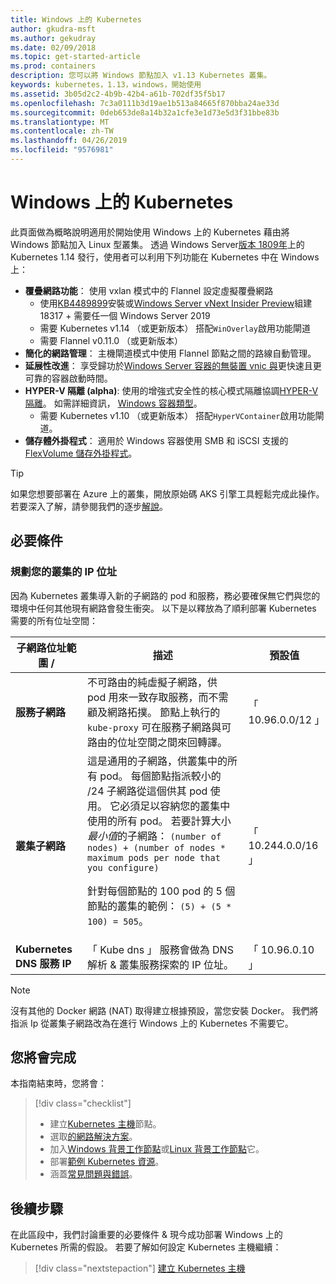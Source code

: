 ```yaml
---
title: Windows 上的 Kubernetes
author: gkudra-msft
ms.author: gekudray
ms.date: 02/09/2018
ms.topic: get-started-article
ms.prod: containers
description: 您可以將 Windows 節點加入 v1.13 Kubernetes 叢集。
keywords: kubernetes，1.13，windows，開始使用
ms.assetid: 3b05d2c2-4b9b-42b4-a61b-702df35f5b17
ms.openlocfilehash: 7c3a0111b3d19ae1b513a84665f870bba24ae33d
ms.sourcegitcommit: 0deb653de8a14b32a1cfe3e1d73e5d3f31bbe83b
ms.translationtype: MT
ms.contentlocale: zh-TW
ms.lasthandoff: 04/26/2019
ms.locfileid: "9576981"
---
```

# <a name="kubernetes-on-windows"></a>Windows 上的 Kubernetes

此頁面做為概略說明適用於開始使用 Windows 上的 Kubernetes 藉由將 Windows 節點加入 Linux 型叢集。 透過 Windows Server[版本 1809年](https://docs.microsoft.com/en-us/windows-server/get-started/whats-new-in-windows-server-1809#container-networking-with-kubernetes)上的 Kubernetes 1.14 發行，使用者可以利用下列功能在 Kubernetes 中在 Windows 上：

- **覆疊網路功能**： 使用 vxlan 模式中的 Flannel 設定虛擬覆疊網路
    - 使用[KB4489899](https://support.microsoft.com/en-us/help/4489899)安裝或[Windows Server vNext Insider Preview](https://blogs.windows.com/windowsexperience/tag/windows-insider-program/)組建 18317 + 需要任一個 Windows Server 2019
    - 需要 Kubernetes v1.14 （或更新版本） 搭配`WinOverlay`啟用功能閘道
    - 需要 Flannel v0.11.0 （或更新版本）
- **簡化的網路管理**： 主機閘道模式中使用 Flannel 節點之間的路線自動管理。
- **延展性改進**： 享受歸功於[Windows Server 容器的無裝置 vnic 與](https://blogs.technet.microsoft.com/networking/2018/04/27/network-start-up-and-performance-improvements-in-windows-10-spring-creators-update-and-windows-server-version-1803/)更快速且更可靠的容器啟動時間。
- **HYPER-V 隔離 (alpha)**: 使用的增強式安全性的核心模式隔離協調[HYPER-V 隔離](https://kubernetes.io/docs/getting-started-guides/windows/#hyper-v-containers)。 如需詳細資訊， [Windows 容器類型](https://docs.microsoft.com/en-us/virtualization/windowscontainers/about/#windows-container-types)。
    - 需要 Kubernetes v1.10 （或更新版本） 搭配`HyperVContainer`啟用功能閘道。
- **儲存體外掛程式**： 適用於 Windows 容器使用 SMB 和 iSCSI 支援的[FlexVolume 儲存外掛程式](https://github.com/Microsoft/K8s-Storage-Plugins)。

>[!TIP]
>如果您想要部署在 Azure 上的叢集，開放原始碼 AKS 引擎工具輕鬆完成此操作。 若要深入了解，請參閱我們的逐步[解說](https://github.com/Azure/aks-engine/blob/master/docs/topics/windows.md)。

## <a name="prerequisites"></a>必要條件

### <a name="plan-ip-addressing-for-your-cluster"></a>規劃您的叢集的 IP 位址

<a name="definitions"></a>因為 Kubernetes 叢集導入新的子網路的 pod 和服務，務必要確保無它們與您的環境中任何其他現有網路會發生衝突。 以下是以釋放為了順利部署 Kubernetes 需要的所有位址空間：

| 子網路位址範圍 / | 描述 | 預設值 |
| --------- | ------------- | ------------- |
| <a name="service-subnet-def"></a>**服務子網路** | 不可路由的純虛擬子網路，供 pod 用來一致存取服務，而不需顧及網路拓撲。 節點上執行的 `kube-proxy` 可在服務子網路與可路由的位址空間之間來回轉譯。 | 「 10.96.0.0/12 」 |
| <a name="cluster-subnet-def"></a>**叢集子網路** |  這是通用的子網路，供叢集中的所有 pod。 每個節點指派較小的 /24 子網路從這個供其 pod 使用。 它必須足以容納您的叢集中使用的所有 pod。 若要計算大小*最小值*的子網路： `(number of nodes) + (number of nodes * maximum pods per node that you configure)` <p/>針對每個節點的 100 pod 的 5 個節點的叢集的範例： `(5) + (5 *  100) = 505`。  | 「 10.244.0.0/16 」 |
| **Kubernetes DNS 服務 IP** | 「 Kube dns 」 服務會做為 DNS 解析 & 叢集服務探索的 IP 位址。 | 「 10.96.0.10 」 |

> [!NOTE]
> 沒有其他的 Docker 網路 (NAT) 取得建立根據預設，當您安裝 Docker。 我們將指派 Ip 從叢集子網路改為在進行 Windows 上的 Kubernetes 不需要它。

## <a name="what-you-will-accomplish"></a>您將會完成

本指南結束時，您將會：

> [!div class="checklist"]
> * 建立[Kubernetes 主機](./creating-a-linux-master.md)節點。  
> * 選取[的網路解決方案](./network-topologies.md)。  
> * 加入[Windows 背景工作節點](./joining-windows-workers.md)或[Linux 背景工作節點](./joining-linux-workers.md)它。  
> * 部署[範例 Kubernetes 資源](./deploying-resources.md)。  
> * 涵蓋[常見問題與錯誤](./common-problems.md)。

## <a name="next-steps"></a>後續步驟

在此區段中，我們討論重要的必要條件 & 現今成功部署 Windows 上的 Kubernetes 所需的假設。 若要了解如何設定 Kubernetes 主機繼續：

>[!div class="nextstepaction"]
>[建立 Kubernetes 主機](./creating-a-linux-master.md)